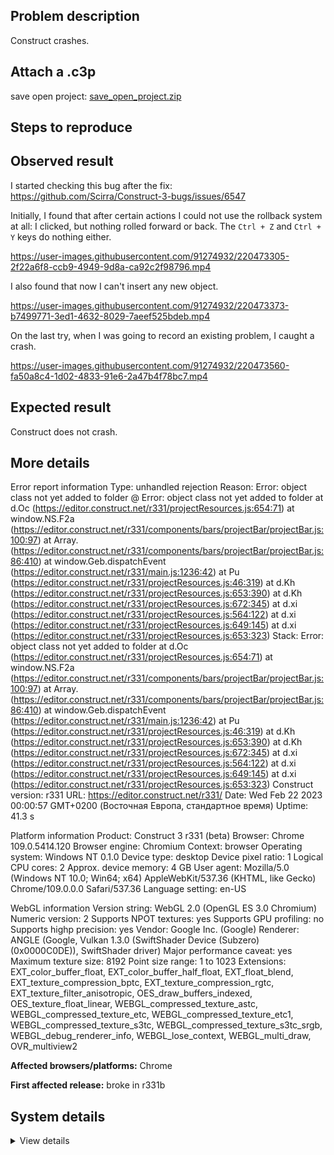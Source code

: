 ## Problem description

Construct crashes.

## Attach a .c3p

save open project: [save_open_project.zip](https://github.com/WilsonPercival/WilsonPercival/files/10798172/save_open_project.zip)

## Steps to reproduce



## Observed result

I started checking this bug after the fix: https://github.com/Scirra/Construct-3-bugs/issues/6547

Initially, I found that after certain actions I could not use the rollback system at all: I clicked, but nothing rolled forward or back. The `Ctrl + Z` and `Ctrl + Y` keys do nothing either.

https://user-images.githubusercontent.com/91274932/220473305-2f22a6f8-ccb9-4949-9d8a-ca92c2f98796.mp4

I also found that now I can't insert any new object.

https://user-images.githubusercontent.com/91274932/220473373-b7499771-3ed1-4632-8029-7aeef525bdeb.mp4

On the last try, when I was going to record an existing problem, I caught a crash.

https://user-images.githubusercontent.com/91274932/220473560-fa50a8c4-1d02-4833-91e6-2a47b4f78bc7.mp4

## Expected result

Construct does not crash.

## More details

Error report information
Type: unhandled rejection
Reason: Error: object class not yet added to folder @ Error: object class not yet added to folder at d.Oc (https://editor.construct.net/r331/projectResources.js:654:71) at window.NS.F2a (https://editor.construct.net/r331/components/bars/projectBar/projectBar.js:100:97) at Array. (https://editor.construct.net/r331/components/bars/projectBar/projectBar.js:86:410) at window.Geb.dispatchEvent (https://editor.construct.net/r331/main.js:1236:42) at Pu (https://editor.construct.net/r331/projectResources.js:46:319) at d.Kh (https://editor.construct.net/r331/projectResources.js:653:390) at d.Kh (https://editor.construct.net/r331/projectResources.js:672:345) at d.xi (https://editor.construct.net/r331/projectResources.js:564:122) at d.xi (https://editor.construct.net/r331/projectResources.js:649:145) at d.xi (https://editor.construct.net/r331/projectResources.js:653:323)
Stack: Error: object class not yet added to folder at d.Oc (https://editor.construct.net/r331/projectResources.js:654:71) at window.NS.F2a (https://editor.construct.net/r331/components/bars/projectBar/projectBar.js:100:97) at Array. (https://editor.construct.net/r331/components/bars/projectBar/projectBar.js:86:410) at window.Geb.dispatchEvent (https://editor.construct.net/r331/main.js:1236:42) at Pu (https://editor.construct.net/r331/projectResources.js:46:319) at d.Kh (https://editor.construct.net/r331/projectResources.js:653:390) at d.Kh (https://editor.construct.net/r331/projectResources.js:672:345) at d.xi (https://editor.construct.net/r331/projectResources.js:564:122) at d.xi (https://editor.construct.net/r331/projectResources.js:649:145) at d.xi (https://editor.construct.net/r331/projectResources.js:653:323)
Construct version: r331
URL: https://editor.construct.net/r331/
Date: Wed Feb 22 2023 00:00:57 GMT+0200 (Восточная Европа, стандартное время)
Uptime: 41.3 s

Platform information
Product: Construct 3 r331 (beta)
Browser: Chrome 109.0.5414.120
Browser engine: Chromium
Context: browser
Operating system: Windows NT 0.1.0
Device type: desktop
Device pixel ratio: 1
Logical CPU cores: 2
Approx. device memory: 4 GB
User agent: Mozilla/5.0 (Windows NT 10.0; Win64; x64) AppleWebKit/537.36 (KHTML, like Gecko) Chrome/109.0.0.0 Safari/537.36
Language setting: en-US

WebGL information
Version string: WebGL 2.0 (OpenGL ES 3.0 Chromium)
Numeric version: 2
Supports NPOT textures: yes
Supports GPU profiling: no
Supports highp precision: yes
Vendor: Google Inc. (Google)
Renderer: ANGLE (Google, Vulkan 1.3.0 (SwiftShader Device (Subzero) (0x0000C0DE)), SwiftShader driver)
Major performance caveat: yes
Maximum texture size: 8192
Point size range: 1 to 1023
Extensions: EXT_color_buffer_float, EXT_color_buffer_half_float, EXT_float_blend, EXT_texture_compression_bptc, EXT_texture_compression_rgtc, EXT_texture_filter_anisotropic, OES_draw_buffers_indexed, OES_texture_float_linear, WEBGL_compressed_texture_astc, WEBGL_compressed_texture_etc, WEBGL_compressed_texture_etc1, WEBGL_compressed_texture_s3tc, WEBGL_compressed_texture_s3tc_srgb, WEBGL_debug_renderer_info, WEBGL_lose_context, WEBGL_multi_draw, OVR_multiview2

**Affected browsers/platforms:** Chrome

**First affected release:** broke in r331b

## System details

<details><summary>View details</summary>

Platform information
Product: Construct 3 r331 (beta)
Browser: Chrome 109.0.5414.120
Browser engine: Chromium
Context: browser
Operating system: Windows NT 0.1.0
Device type: desktop
Device pixel ratio: 1
Logical CPU cores: 2
Approx. device memory: 4 GB
User agent: Mozilla/5.0 (Windows NT 10.0; Win64; x64) AppleWebKit/537.36 (KHTML, like Gecko) Chrome/109.0.0.0 Safari/537.36
Language setting: en-US

Local storage
Storage quota (approx): 59 gb
Storage usage (approx): 198 mb (0.3%)
Persistant storage: No

Browser support notes
This list contains missing features that are not required, but could improve performance or user experience if supported.

UI effects are disabled in settings.
WebGL indicates a major performance caveat. It is probably using software rendering.
WebGL information
Version string: WebGL 2.0 (OpenGL ES 3.0 Chromium)
Numeric version: 2
Supports NPOT textures: yes
Supports GPU profiling: no
Supports highp precision: yes
Vendor: Google Inc. (Google)
Renderer: ANGLE (Google, Vulkan 1.3.0 (SwiftShader Device (Subzero) (0x0000C0DE)), SwiftShader driver)
Major performance caveat: yes
Maximum texture size: 8192
Point size range: 1 to 1023
Extensions:

EXT_color_buffer_float
EXT_color_buffer_half_float
EXT_float_blend
EXT_texture_compression_bptc
EXT_texture_compression_rgtc
EXT_texture_filter_anisotropic
OES_draw_buffers_indexed
OES_texture_float_linear
WEBGL_compressed_texture_astc
WEBGL_compressed_texture_etc
WEBGL_compressed_texture_etc1
WEBGL_compressed_texture_s3tc
WEBGL_compressed_texture_s3tc_srgb
WEBGL_debug_renderer_info
WEBGL_lose_context
WEBGL_multi_draw
OVR_multiview2
Audio information
System sample rate: 48000 Hz
Output channels: 2
Output interpretation: speakers
Supported decode formats:

WebM Opus (audio/webm; codecs=opus)
Ogg Opus (audio/ogg; codecs=opus)
WebM Vorbis (audio/webm; codecs=vorbis)
Ogg Vorbis (audio/ogg; codecs=vorbis)
MPEG-4 AAC (audio/mp4; codecs=mp4a.40.5)
MP3 (audio/mpeg)
FLAC (audio/flac)
PCM WAV (audio/wav; codecs=1)
Supported encode formats:

WebM Opus (audio/webm; codecs=opus)
Video information
Supported decode formats:

WebM AV1 (video/webm; codecs=av01.0.00M.08)
MP4 AV1 (video/mp4; codecs=av01.0.00M.08)
WebM VP9 (video/webm; codecs=vp9)
WebM VP8 (video/webm; codecs=vp8)
Ogg Theora (video/ogg; codecs=theora)
H.264 (video/mp4; codecs=avc1.42E01E)
Supported encode formats:

WebM VP9 (video/webm; codecs=vp9)
WebM VP8 (video/webm; codecs=vp8)

</details>
